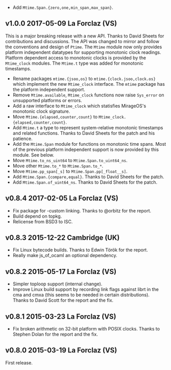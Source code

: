 


* Add `Mtime.Span.{zero,one,min_span,max_span}`.

v1.0.0 2017-05-09 La Forclaz (VS)
---------------------------------

This is a major breaking release with a new API. Thanks to David
Sheets for contributions and discussions. The API was changed to
mirror and follow the conventions and design of `Ptime`. The `Mtime`
module now only provides platform independent datatypes for supporting
monotonic clock readings. Platform dependent access to monotonic
clocks is provided by the `Mtime_clock` modules. The `Mtime.t` type
was added for monotonic timestamps.

* Rename packages `mtime.{jsoo,os}` to `mtime.{clock.jsoo,clock.os}`
  which implement the new `Mtime_clock` interface. The `mtime` package
  has the platform independent support.
* Remove `Mtime.available`, `Mtime_clock` functions now raise `Sys_error`
  on unsupported platforms or errors.
* Add a raw interface to `Mtime_clock` which statisfies MirageOS's monotonic
  clock signature.
* Move `Mtime.{elapsed,counter,count}` to
  `Mtime_clock.{elapsed,counter,count}`.
* Add `Mtime.t` a type to represent system-relative monotonic
  timestamps and related functions. Thanks to David Sheets for the
  patch and his patience.
* Add the `Mtime.Span` module for functions on monotonic time
  spans. Most of the previous platform independent support is now
  provided by this module. See below.
* Move `Mtime.to_ns_uint64` to `Mtime.Span.to_uint64_ns`.
* Move other `Mtime.to_*` to `Mtime.Span.to_*`.
* Move `Mtime.pp_span[_s]` to `Mtime.Span.pp[_float__s]`.
* Add `Mtime.Span.{compare,equal}`. Thanks to David Sheets for the patch.
* Add `Mtime.Span.of_uint64_ns`. Thanks to David Sheets for the patch.

v0.8.4 2017-02-05 La Forclaz (VS)
---------------------------------

* Fix package for -custom linking. Thanks to @orbitz for the report.
* Build depend on topkg.
* Relicense from BSD3 to ISC.

v0.8.3 2015-12-22 Cambridge (UK)
--------------------------------

* Fix Linux bytecode builds. Thanks to Edwin Török for the report.
* Really make js_of_ocaml an optional dependency.


v0.8.2 2015-05-17 La Forclaz (VS)
---------------------------------

* Simpler toploop support (internal change).
* Improve Linux build support by recording link flags against librt in
  the cma and cmxa (this seems to be needed in certain distributions).
  Thanks to David Scott for the report and the fix.


v0.8.1 2015-03-23 La Forclaz (VS)
---------------------------------

* Fix broken arithmetic on 32-bit platform with POSIX clocks. Thanks to
  Stephen Dolan for the report and the fix.


v0.8.0 2015-03-19 La Forclaz (VS)
---------------------------------

First release.
